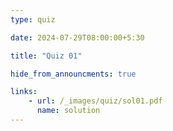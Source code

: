 ```yaml
---
type: quiz

date: 2024-07-29T08:00:00+5:30

title: "Quiz 01"

hide_from_announcments: true

links: 
    - url: /_images/quiz/sol01.pdf
      name: solution  
---
```

